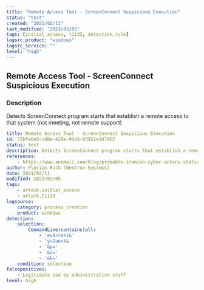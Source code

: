 ```yaml
---
title: "Remote Access Tool - ScreenConnect Suspicious Execution"
status: "test"
created: "2021/02/11"
last_modified: "2023/03/05"
tags: [initial_access, t1133, detection_rule]
logsrc_product: "windows"
logsrc_service: ""
level: "high"
---
```


## Remote Access Tool - ScreenConnect Suspicious Execution

### Description

Detects ScreenConnect program starts that establish a remote access to that system (not meeting, not remote support)

```yml
title: Remote Access Tool - ScreenConnect Suspicious Execution
id: 75bfe6e6-cd8e-429e-91d3-03921e1d7962
status: test
description: Detects ScreenConnect program starts that establish a remote access to that system (not meeting, not remote support)
references:
    - https://www.anomali.com/blog/probable-iranian-cyber-actors-static-kitten-conducting-cyberespionage-campaign-targeting-uae-and-kuwait-government-agencies
author: Florian Roth (Nextron Systems)
date: 2021/02/11
modified: 2023/03/05
tags:
    - attack.initial_access
    - attack.t1133
logsource:
    category: process_creation
    product: windows
detection:
    selection:
        CommandLine|contains|all:
            - 'e=Access&'
            - 'y=Guest&'
            - '&p='
            - '&c='
            - '&k='
    condition: selection
falsepositives:
    - Legitimate use by administrative staff
level: high

```
